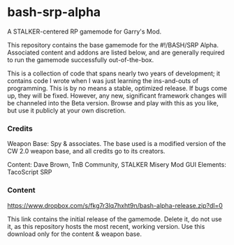 # bash-srp-alpha
A STALKER-centered RP gamemode for Garry's Mod.

This repository contains the base gamemode for the #!/BASH/SRP Alpha. Associated content and addons are listed below, and are generally required to run the gamemode successfully out-of-the-box.

This is a collection of code that spans nearly two years of development; it contains code I wrote when I was just learning the ins-and-outs of programming. This is by no means a stable, optimized release. If bugs come up, they will be fixed. However, any new, significant framework changes will be channeled into the Beta version. Browse and play with this as you like, but use it publicly at your own discretion.

### Credits
Weapon Base: Spy & associates. The base used is a modified version of the CW 2.0 weapon base, and all credits go to its creators.

Content: Dave Brown, TnB Community, STALKER Misery Mod
GUI Elements: TacoScript SRP

### Content
https://www.dropbox.com/s/fkg7r3lq7hxht9n/bash-alpha-release.zip?dl=0

This link contains the initial release of the gamemode. Delete it, do not use it, as this repository hosts the most recent, working version. Use this download only for the content & weapon base.
